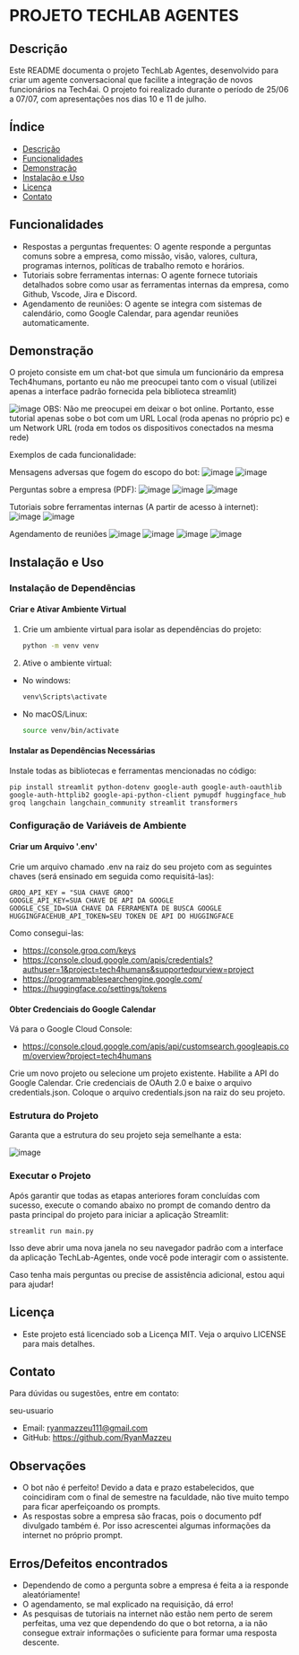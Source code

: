 # PROJETO TECHLAB AGENTES

## Descrição

Este README documenta o projeto TechLab Agentes, desenvolvido para criar um agente conversacional que facilite a integração de novos funcionários na Tech4ai. O projeto foi realizado durante o período de 25/06 a 07/07, com apresentações nos dias 10 e 11 de julho.


## Índice

* [Descrição](#descrição)
* [Funcionalidades](#funcionalidades)
* [Demonstração](#demonstração)
* [Instalação e Uso](#instalação-e-uso)
* [Licença](#licença)
* [Contato](#contato)

## Funcionalidades

* Respostas a perguntas frequentes: O agente responde a perguntas comuns sobre a empresa, como missão, visão, valores, cultura, programas internos, políticas de trabalho remoto e horários.
* Tutoriais sobre ferramentas internas: O agente fornece tutoriais detalhados sobre como usar as ferramentas internas da empresa, como Github, Vscode, Jira e Discord.
* Agendamento de reuniões: O agente se integra com sistemas de calendário, como Google Calendar, para agendar reuniões automaticamente.


## Demonstração
O projeto consiste em um chat-bot que simula um funcionário da empresa Tech4humans, portanto eu não me preocupei tanto com o visual (utilizei apenas a interface padrão fornecida pela biblioteca streamlit)

![image](https://github.com/RyanMazzeu/Desafio-IAG/assets/104333277/9a5f8464-b6fd-49ac-8f16-4d914caf7ef2)
OBS: Não me preocupei em deixar o bot online. Portanto, esse tutorial apenas sobe o bot com um URL Local (roda apenas no próprio pc) e um Network URL (roda em todos os dispositivos conectados na mesma rede)

Exemplos de cada funcionalidade:

Mensagens adversas que fogem do escopo do bot:
![image](https://github.com/RyanMazzeu/Desafio-IAG/assets/104333277/dc5b4059-ce42-4b47-8108-0306550b9a2f)
![image](https://github.com/RyanMazzeu/Desafio-IAG/assets/104333277/30d3cf74-8bc7-4bfb-8062-19b427888f7c)

Perguntas sobre a empresa (PDF):
![image](https://github.com/RyanMazzeu/Desafio-IAG/assets/104333277/ae886f63-fa34-47f3-ba3d-36bec69cb390)
![image](https://github.com/RyanMazzeu/Desafio-IAG/assets/104333277/2bc5fd11-2a69-4c1d-bcfb-b99d0700a31d)
![image](https://github.com/RyanMazzeu/Desafio-IAG/assets/104333277/31ed7cee-b524-4e45-a97e-00606030fdb4)

Tutoriais sobre ferramentas internas (A partir de acesso à internet):
![image](https://github.com/RyanMazzeu/Desafio-IAG/assets/104333277/b308d98d-b041-4530-bc86-3aea3062634c)
![image](https://github.com/RyanMazzeu/Desafio-IAG/assets/104333277/00aaf75c-b19c-4407-bc6e-39b777672aa9)

Agendamento de reuniões
![image](https://github.com/RyanMazzeu/Desafio-IAG/assets/104333277/ffe8dec8-a576-43e3-b3d6-08c6476dcece)
![image](https://github.com/RyanMazzeu/Desafio-IAG/assets/104333277/de09ab7c-5018-405b-811a-1b446c36d03a)
![image](https://github.com/RyanMazzeu/Desafio-IAG/assets/104333277/80b1f3d2-cd51-4309-9fad-f58f404bb413)
![image](https://github.com/RyanMazzeu/Desafio-IAG/assets/104333277/e8063e7b-44dc-4220-b97f-5d6bdea2f77a)


## Instalação e Uso

### Instalação de Dependências

#### Criar e Ativar Ambiente Virtual
1. Crie um ambiente virtual para isolar as dependências do projeto:
   ```bash
   python -m venv venv
2. Ative o ambiente virtual:
* No windows:
    ```bash
    venv\Scripts\activate
* No macOS/Linux:
    ```bash
    source venv/bin/activate

#### Instalar as Dependências Necessárias
Instale todas as bibliotecas e ferramentas mencionadas no código:

    pip install streamlit python-dotenv google-auth google-auth-oauthlib google-auth-httplib2 google-api-python-client pymupdf huggingface_hub groq langchain langchain_community streamlit transformers

### Configuração de Variáveis de Ambiente

#### Criar um Arquivo '.env'
Crie um arquivo chamado .env na raiz do seu projeto com as seguintes chaves (será ensinado em seguida como requisitá-las):

    GROQ_API_KEY = "SUA CHAVE GROQ"
    GOOGLE_API_KEY=SUA CHAVE DE API DA GOOGLE
    GOOGLE_CSE_ID=SUA CHAVE DA FERRAMENTA DE BUSCA GOOGLE
    HUGGINGFACEHUB_API_TOKEN=SEU TOKEN DE API DO HUGGINGFACE

Como consegui-las:

* https://console.groq.com/keys
* https://console.cloud.google.com/apis/credentials?authuser=1&project=tech4humans&supportedpurview=project
* https://programmablesearchengine.google.com/
* https://huggingface.co/settings/tokens

#### Obter Credenciais do Google Calendar

Vá para o Google Cloud Console:
* https://console.cloud.google.com/apis/api/customsearch.googleapis.com/overview?project=tech4humans

Crie um novo projeto ou selecione um projeto existente.
Habilite a API do Google Calendar.
Crie credenciais de OAuth 2.0 e baixe o arquivo credentials.json.
Coloque o arquivo credentials.json na raiz do seu projeto.

### Estrutura do Projeto

Garanta que a estrutura do seu projeto seja semelhante a esta: 

![image](https://github.com/RyanMazzeu/Desafio-IAG/assets/104333277/4b294eb8-ef1c-43fc-9058-2171f1b47568)


### Executar o Projeto

Após garantir que todas as etapas anteriores foram concluídas com sucesso, execute o comando abaixo no prompt de comando dentro da pasta principal do projeto para iniciar a aplicação Streamlit:

    streamlit run main.py

Isso deve abrir uma nova janela no seu navegador padrão com a interface da aplicação TechLab-Agentes, onde você pode interagir com o assistente.

Caso tenha mais perguntas ou precise de assistência adicional, estou aqui para ajudar!

## Licença

* Este projeto está licenciado sob a Licença MIT. Veja o arquivo LICENSE para mais detalhes.

## Contato

Para dúvidas ou sugestões, entre em contato:

 seu-usuario
* Email: ryanmazzeu111@gmail.com
* GitHub: https://github.com/RyanMazzeu

## Observações

* O bot não é perfeito! Devido a data e prazo estabelecidos, que coincidiram com o final de semestre na faculdade, não tive muito tempo para ficar aperfeiçoando os prompts.
* As respostas sobre a empresa são fracas, pois o documento pdf divulgado também é. Por isso acrescentei algumas informações da internet no próprio prompt.

## Erros/Defeitos encontrados

* Dependendo de como a pergunta sobre a empresa é feita a ia responde aleatóriamente!
* O agendamento, se mal explicado na requisição, dá erro!
* As pesquisas de tutoriais na internet não estão nem perto de serem perfeitas, uma vez que dependendo do que o bot retorna, a ia não consegue extrair informações o suficiente para formar uma resposta descente.
  
